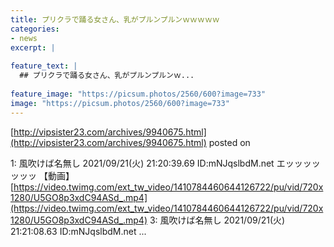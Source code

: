 ```yaml
---
title: プリクラで踊る女さん、乳がプルンプルンｗｗｗｗｗ
categories:
- news
excerpt: |
  
feature_text: |
  ## プリクラで踊る女さん、乳がプルンプルンｗ...
  
feature_image: "https://picsum.photos/2560/600?image=733"
image: "https://picsum.photos/2560/600?image=733"
---
```


[http://vipsister23.com/archives/9940675.html](http://vipsister23.com/archives/9940675.html)
posted on 

<!--more-->

1: 風吹けば名無し 2021/09/21(火) 21:20:39.69 ID:mNJqslbdM.net エッッッッッッッ 【動画】 [https://video.twimg.com/ext_tw_video/1410784460644126722/pu/vid/720x1280/U5GO8p3xdC94ASd_.mp4](https://video.twimg.com/ext_tw_video/1410784460644126722/pu/vid/720x1280/U5GO8p3xdC94ASd_.mp4) 3: 風吹けば名無し 2021/09/21(火) 21:21:08.63 ID:mNJqslbdM.net ...
